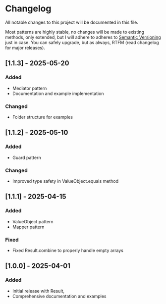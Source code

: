 # Changelog

All notable changes to this project will be documented in this file.

Most patterns are highly stable, no changes will be made to existing methods, only extended, but I will adhere to adheres to [Semantic Versioning](https://semver.org/spec/v2.0.0.html) just in case. You can safely upgrade, but as always, RTFM (read changelog for major releases).

## [1.1.3] - 2025-05-20

### Added

- Mediator pattern
- Documentation and example implementation

### Changed

- Folder structure for examples

## [1.1.2] - 2025-05-10

### Added

- Guard pattern

### Changed

- Improved type safety in ValueObject.equals method

## [1.1.1] - 2025-04-15

### Added

- ValueObject pattern
- Mapper pattern

### Fixed

- Fixed Result.combine to properly handle empty arrays

## [1.0.0] - 2025-04-01

### Added

- Initial release with Result,
- Comprehensive documentation and examples
